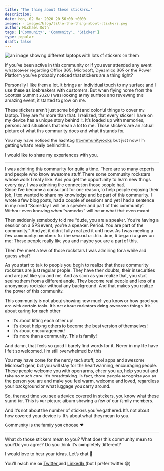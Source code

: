 ```yaml
---
title: 'The thing about these stickers…'
description:
date: Mon, 02 Mar 2020 20:56:00 +0000
images: - images/blog/title-the-thing-about-stickers.png
author: Michael Roth
tags: ['Community', 'Community', 'Sticker']
type: popular
draft: false
---
```


![an image showing different laptops with lots of stickers on them](/images/title-the-thing-about-stickers.png)

If you’ve been active in this community or if you ever attended any event whatsoever regarding Office 365, Microsoft, Dynamics 365 or the Power Platform you’ve probably noticed that stickers are a thing right?

Personally I like them a lot. It brings an individual touch to my surface and I use these as icebreakers with customers. But when flying home from the Scottish Summit 2020 I was looking at my surface and reviewing this amazing event, it started to grow on me.

These stickers aren’t just some bright and colorful things to cover my laptop. They are far more than that. I realized, that every sticker I have on my device has a unique story behind it. It’s loaded up with memories, persons and situations that mean a lot to me. Those stickers are an actual picture of what this community does and what it stands for.

You may have noticed the hashtag [#communityrocks](https://twitter.com/search?q=%23communityrocks&src=typed_query) but just now I’m getting what’s really behind this.

I would like to share my experiences with you.

* * *

I was admiring this community for quite a time. There are so many experts and people who know awesome stuff. There some community rockstars whose work I really like. And you get the opportunity to learn new things every day. I was admiring the connection those people had.  
Since I’ve become a consultant for one reason, to help people enjoying their job, I too wanted to share my knowledge and be part of this community. I wrote a few blog posts, had a couple of sessions and yet I had a sentence in my mind “Someday I will be a speaker and part of this community”. Without even knowing when “someday” will be or what that even meant.

Then suddenly somebody told me “dude, you are a speaker. You’re having a session on a SPS event, you’re a speaker. Period. You are part of the community.” And yet it didn’t fully realized it until now. As I was meeting a few community members for the second or third time, it began to grow on me: Those people really like you and maybe you are a part of this.

Then I’ve meet a few of those rockstars I was admiring for a while and guess what?

As you start to talk to people you begin to realize that those community rockstars are just regular people. They have their doubts, their insecurities and are just like you and me. And as soon as you realize that, you start seeing them from a different angle. They become real people and less of a anonymous rockstar without any background. And that makes you realize the power of this community.

This community is not about showing how much you know or how good you are with certain tools. It’s not about rockstars doing awesome things. It’s about caring for each other

*   It’s about lifting each other up!
*   It’s about helping others to become the best version of themselves!
*   It’s about encouragement!
*   It’s more than a community. This is family!

And damn, that feels so good I barely find words for it. Never in my life have I felt so welcomed. I’m still overwhelmed by this.

You may have come for the nerdy tech stuff, cool apps and awesome Microsoft gear, but you will stay for the heartwarming, encouraging people. These people welcome you with open arms, cheer you up, help you out and take so much care. It’s breathtaking. In fact, those people recognize you as the person you are and make you feel warm, welcome and loved, regardless your background or what luggage you carry around.

So, the next time you see a device covered in stickers, you know what these stand for. This is our picture album showing a few of our family members.

And it’s not about the number of stickers you’ve gathered. It’s not about how covered your device is. It’s about what they mean to you.

Community is the family you choose ♥

* * *

What do those stickers mean to you? What does this community mean to you?Do you agree? Do you think it’s completely different?

I would love to hear your ideas. Let’s chat 🤩

You’ll reach me on [Twitter ](https://twitter.com/Gezeitenbrand)and [LinkedIn ](https://www.linkedin.com/in/michael-roth-handsomeguy/)(but I prefer twitter 😁)